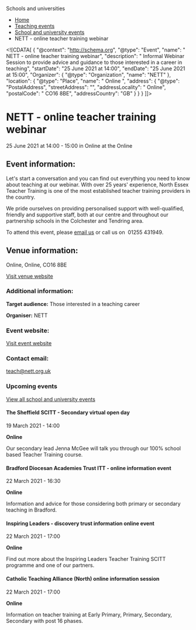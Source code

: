 Schools and universities

*   [Home](/)
*   [Teaching events](/teaching-events)
*   [School and university events](/teaching-events/training-provider-events)
*   NETT - online teacher training webinar

<!\[CDATA\[ { "@context": "http://schema.org", "@type": "Event", "name": " NETT - online teacher training webinar", "description": " Informal Webinar Session to provide advice and guidance to those interested in a career in teaching", "startDate": "25 June 2021 at 14:00", "endDate": "25 June 2021 at 15:00", "Organizer": { "@type": "Organization", "name": "NETT" }, "location": { "@type": "Place", "name": " Online ", "address": { "@type": "PostalAddress", "streetAddress": "", "addressLocality": " Online", "postalCode": " CO16 8BE", "addressCountry": "GB" } } } \]\]>

NETT - online teacher training webinar
======================================

25 June 2021 at 14:00 - 15:00 in Online at the Online

Event information:
------------------

Let's start a conversation and you can find out everything you need to know about teaching at our webinar. With over 25 years' experience, North Essex Teacher Training is one of the most established teacher training providers in the country.

We pride ourselves on providing personalised support with well-qualified, friendly and supportive staff, both at our centre and throughout our partnership schools in the Colchester and Tendring area.

To attend this event, please [email us](mailto:teach@nett.org.uk) or call us on  01255 431949.

Venue information:
------------------

Online, Online, CO16 8BE

[Visit venue website](http://www.nett.org.uk/ "Online")

### Additional information:

**Target audience:** Those interested in a teaching career

**Organiser:** NETT

### Event website:

[Visit event website](http://www.nett.org.uk/)

### Contact email:

[teach@nett.org.uk](mailto:teach@nett.org.uk)

### Upcoming events

[View all school and university events](/teaching-events/training-provider-events)

[](/teaching-events/training-provider-events/210319-the-sheffield-scitt-secondary-virtual-open-day)

#### The Sheffield SCITT - Secondary virtual open day

19 March 2021 - 14:00

**Online**

Our secondary lead Jenna McGee will talk you through our 100% school based Teacher Training course.

[](/teaching-events/training-provider-events/210322-bradford-diocesan-academies-trust-itt-online-information-event)

#### Bradford Diocesan Academies Trust ITT - online information event

22 March 2021 - 16:30

**Online**

Information and advice for those considering both primary or secondary teaching in Bradford.

[](/teaching-events/training-provider-events/210322-inspiring-leaders-discovery-trust-information-online-event)

#### Inspiring Leaders - discovery trust information online event

22 March 2021 - 17:00

**Online**

Find out more about the Inspiring Leaders Teacher Training SCITT programme and one of our partners.

[](/teaching-events/training-provider-events/210322-catholic-teaching-alliance-north-online-information-session)

#### Catholic Teaching Alliance (North) online information session

22 March 2021 - 17:00

**Online**

Information on teacher training at Early Primary, Primary, Secondary, Secondary with post 16 phases.